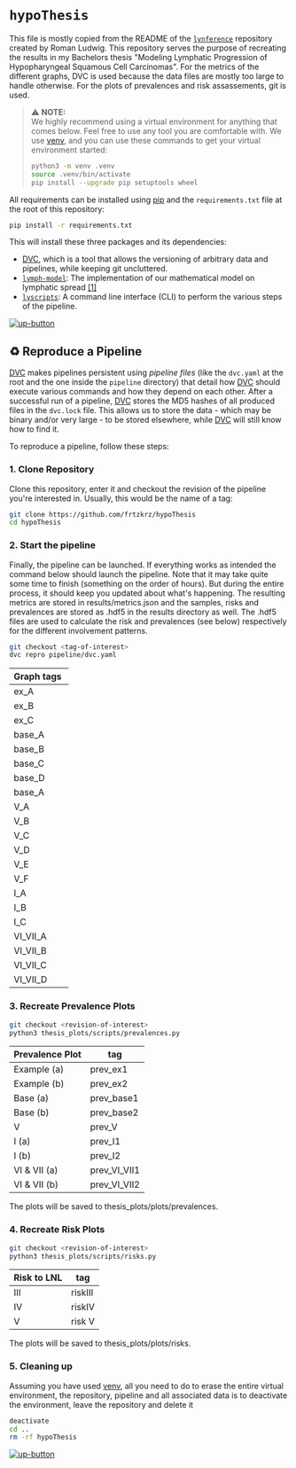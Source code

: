 # `hypoThesis`

This file is mostly copied from the README of the [`lynference`] repository created by Roman Ludwig.
This repository serves the purpose of recreating the results in my Bachelors thesis "Modeling Lymphatic Progression of Hypopharyngeal Squamous Cell Carcinomas".
For the metrics of the different graphs, DVC is used because the data files are mostly too large to handle otherwise. For the plots of prevalences and risk assassements, git is used.

> :warning: **NOTE:** \
> We highly recommend using a virtual environment for anything that comes below. Feel free to use any tool you are comfortable with. We use [venv], and you can use these commands to get your virtual environment started:
> ```bash
> python3 -m venv .venv
> source .venv/bin/activate
> pip install --upgrade pip setuptools wheel
> ```

All requirements can be installed using [pip] and the `requirements.txt` file at the root of this repository:

```bash
pip install -r requirements.txt
```

This will install these three packages and its dependencies:
* [DVC], which is a tool that allows the versioning of arbitrary data and pipelines, while keeping git uncluttered.
* [`lymph-model`]: The implementation of our mathematical model on lymphatic spread [[1]](#1)
* [`lyscripts`]: A command line interface (CLI) to perform the various steps of the pipeline. 


[![up-button]](#lynference)


## :recycle: Reproduce a Pipeline

[DVC] makes pipelines persistent using *pipeline files* (like the `dvc.yaml` at the root and the one inside the `pipeline` directory) that detail how [DVC] should execute various commands and how they depend on each other. After a successful run of a pipeline, [DVC] stores the MD5 hashes of all produced files in the `dvc.lock` file. This allows us to store the data - which may be binary and/or very large - to be stored elsewhere, while [DVC] will still know how to find it.

To reproduce a pipeline, follow these steps:

### 1. Clone Repository

Clone this repository, enter it and checkout the revision of the pipeline you're interested in. Usually, this would be the name of a tag:

```bash
git clone https://github.com/frtzkrz/hypoThesis
cd hypoThesis
```


### 2. Start the pipeline

Finally, the pipeline can be launched. If everything works as intended the command below should launch the pipeline. Note that it may take quite some time to finish (something on the order of hours). But during the entire process, it should keep you updated about what's happening.
The resulting metrics are stored in results/metrics.json and the samples, risks and prevalences are stored as .hdf5 in the results directory as well. The .hdf5 files are used to calculate the risk and prevalences (see below) respectively for the different involvement patterns. 

```bash
git checkout <tag-of-interest>
dvc repro pipeline/dvc.yaml
```

| Graph tags |
|-------|
| ex_A |
| ex_B |
| ex_C |
| base_A |
| base_B |
| base_C |
| base_D |
| base_A |
| V_A |
| V_B |
| V_C |
| V_D |
| V_E |
| V_F |
| I_A |
| I_B |
| I_C |
| VI_VII_A |
| VI_VII_B |
| VI_VII_C |
| VI_VII_D |

### 3. Recreate Prevalence Plots

```bash
git checkout <revision-of-interest>
python3 thesis_plots/scripts/prevalences.py
```

| Prevalence Plot  | tag      |
|---------------|--------  |
| Example (a)           | prev_ex1  |
| Example (b)           | prev_ex2  |
| Base (a)           | prev_base1 |
| Base (b)           | prev_base2 |
| V           | prev_V |
| I (a)           | prev_I1 |
| I (b)           | prev_I2 |
| VI & VII (a)           | prev_VI_VII1 |
| VI & VII (b)           | prev_VI_VII2 |

The plots will be saved to thesis_plots/plots/prevalences.

### 4. Recreate Risk Plots

```bash
git checkout <revision-of-interest>
python3 thesis_plots/scripts/risks.py
```

| Risk to LNL   | tag      |
|---------------|--------  |
| III           | riskIII  |
| IV            | riskIV   |
|  V            | risk V   |

The plots will be saved to thesis_plots/plots/risks.




### 5. Cleaning up

Assuming you have used [venv], all you need to do to erase the entire virtual environment, the repository, pipeline and all associated data is to deactivate the environment, leave the repository and delete it

```bash
deactivate
cd ..
rm -rf hypoThesis
```


[![up-button]](#lynference)

[`lynference`]: https://github.com/rmnldwg/lynference
[venv]: https://python.readthedocs.io/en/stable/library/venv.html
[pip]: https://pip.pypa.io/en/stable/
[conda]: https://docs.conda.io/en/latest/
[DVC]: https://dvc.org
[`lyDATA`]: https://github.com/rmnldwg/lydata
[`lyscripts`]: https://github.com/rmnldwg/lyscripts
[`lymph-model`]: https://github.com/rmnldwg/lymph
[`lymph`]: https://github.com/rmnldwg/lymph
[`dvc get`]: https://dvc.org/doc/command-reference/get
[`bilateral-v1`]: https://github.com/rmnldwg/lynference/releases/tags/bilateral-v1
[`midline-with-mixing-v1`]: https://github.com/rmnldwg/lynference/releases/tags/midline-with-mixing-v1
[`midline-without-mixing-v1`]: https://github.com/rmnldwg/lynference/releases/tags/midline-without-mixing-v1
[zenodo]: https://zenodo.org
[releases]: https://github.com/rmnldwg/lynference/releases

[up-button]: https://dabuttonfactory.com/button.png?t=back+to+top&f=Roboto-Bold&ts=15&tc=eef&hp=16&vp=5&c=6&bgt=unicolored&bgc=89a
